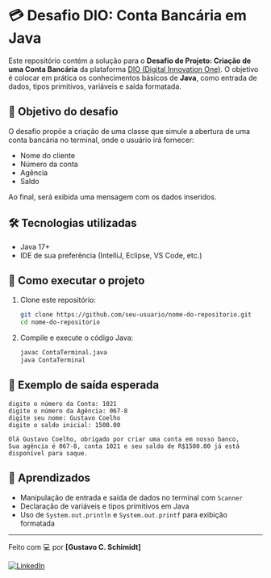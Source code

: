 
# 💳 Desafio DIO: Conta Bancária em Java

Este repositório contém a solução para o **Desafio de Projeto: Criação de uma Conta Bancária** da plataforma [DIO (Digital Innovation One)](https://www.dio.me/). O objetivo é colocar em prática os conhecimentos básicos de **Java**, como entrada de dados, tipos primitivos, variáveis e saída formatada.

## 🎯 Objetivo do desafio

O desafio propõe a criação de uma classe que simule a abertura de uma conta bancária no terminal, onde o usuário irá fornecer:

- Nome do cliente
- Número da conta
- Agência
- Saldo 

Ao final, será exibida uma mensagem com os dados inseridos.

## 🛠️ Tecnologias utilizadas

- Java 17+  
- IDE de sua preferência (IntelliJ, Eclipse, VS Code, etc.)

## 🚀 Como executar o projeto

1. Clone este repositório:
   ```bash
   git clone https://github.com/seu-usuario/nome-do-repositorio.git
   cd nome-do-repositorio
   ```

2. Compile e execute o código Java:
   ```bash
   javac ContaTerminal.java
   java ContaTerminal
   ```

## 📌 Exemplo de saída esperada

```
digite o número da Conta: 1021
digite o número da Agência: 067-8
digite seu nome: Gustavo Coelho
digite o saldo inicial: 1500.00

Olá Gustavo Coelho, obrigado por criar uma conta em nosso banco,
Sua agência é 067-8, conta 1021 e seu saldo de R$1500.00 já está disponível para saque.
```

## 🧠 Aprendizados

- Manipulação de entrada e saída de dados no terminal com `Scanner`
- Declaração de variáveis e tipos primitivos em Java
- Uso de `System.out.println` e `System.out.printf` para exibição formatada

---

Feito com 💻 por **[Gustavo C. Schimidt]**

[![LinkedIn](https://img.shields.io/badge/LinkedIn-000?style=for-the-badge&logo=linkedin&logoColor=0A66C2)](https://www.linkedin.com/in/gustavo-coelho-schimidt-286311214/)
